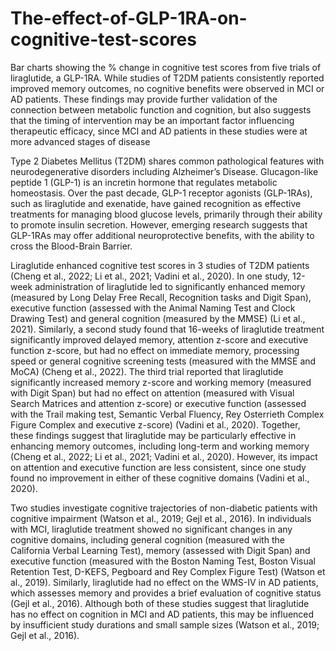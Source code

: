 # The-effect-of-GLP-1RA-on-cognitive-test-scores
Bar charts showing the % change in cognitive test scores from five trials of liraglutide, a GLP-1RA.
While studies of T2DM patients consistently reported improved memory outcomes, no cognitive benefits were observed in MCI or AD patients. These findings may provide further validation of the connection between metabolic function and cognition, but also suggests that the timing of intervention may be an important factor influencing therapeutic efficacy, since MCI and AD patients in these studies were at more advanced stages of disease

Type 2 Diabetes Mellitus (T2DM) shares common pathological features with neurodegenerative disorders including Alzheimer’s Disease. Glucagon-like peptide 1 (GLP-1) is an incretin hormone that regulates metabolic homeostasis. Over the past decade, GLP-1 receptor agonists (GLP-1RAs), such as liraglutide and exenatide, have gained recognition as effective treatments for managing blood glucose levels, primarily through their ability to promote insulin secretion. However, emerging research suggests that GLP-1RAs may offer additional neuroprotective benefits, with the ability to cross the Blood-Brain Barrier. 

Liraglutide enhanced cognitive test scores in 3 studies of T2DM patients (Cheng et al., 2022; Li et al., 2021; Vadini et al., 2020). In one study, 12-week administration of liraglutide led to significantly enhanced memory (measured by Long Delay Free Recall, Recognition tasks and Digit Span), executive function (assessed with the Animal Naming Test and Clock Drawing Test) and general cognition (measured by the MMSE) (Li et al., 2021). Similarly, a second study found that 16-weeks of liraglutide treatment significantly improved delayed memory, attention z-score and executive function z-score, but had no effect on immediate memory, processing speed or general cognitive screening tests (measured with the MMSE and MoCA) (Cheng et al., 2022). The third trial reported that liraglutide significantly increased memory z-score and working memory (measured with Digit Span) but had no effect on attention (measured with Visual Search Matrices and attention z-score) or executive function (assessed with the Trail making test, Semantic Verbal Fluency, Rey Osterrieth Complex Figure Complex and executive z-score) (Vadini et al., 2020). 
Together, these findings suggest that liraglutide may be particularly effective in enhancing memory outcomes, including long-term and working memory (Cheng et al., 2022; Li et al., 2021; Vadini et al., 2020). However, its impact on attention and executive function are less consistent, since one study found no improvement in either of these cognitive domains (Vadini et al., 2020). 

Two studies investigate cognitive trajectories of non-diabetic patients with cognitive impairment (Watson et al., 2019; Gejl et al., 2016). In individuals with MCI, liraglutide treatment showed no significant changes in any cognitive domains, including general cognition (measured with the California Verbal Learning Test), memory (assessed with Digit Span) and executive function (measured with the Boston Naming Test, Boston Visual Retention Test, D-KEFS, Pegboard and Rey Complex Figure Test) (Watson et al., 2019). Similarly, liraglutide had no effect on the WMS-IV in AD patients, which assesses memory and provides a brief evaluation of cognitive status (Gejl et al., 2016). Although both of these studies suggest that liraglutide has no effect on cognition in MCI and AD patients, this may be influenced by insufficient study durations and small sample sizes (Watson et al., 2019; Gejl et al., 2016). 
 
